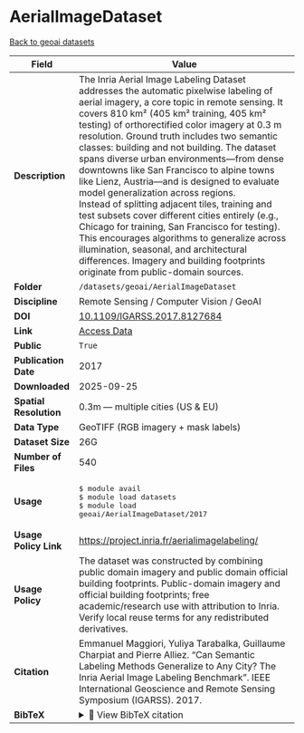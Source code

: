 # AerialImageDataset

[Back to geoai datasets](../geoai.md)

| Field | Value |
|--------|-------|
| **Description** | The Inria Aerial Image Labeling Dataset addresses the automatic pixelwise labeling of aerial imagery, a core topic in remote sensing. It covers 810 km² (405 km² training, 405 km² testing) of orthorectified color imagery at 0.3 m resolution. Ground truth includes two semantic classes: building and not building. The dataset spans diverse urban environments—from dense downtowns like San Francisco to alpine towns like Lienz, Austria—and is designed to evaluate model generalization across regions.<br> Instead of splitting adjacent tiles, training and test subsets cover different cities entirely (e.g., Chicago for training, San Francisco for testing). This encourages algorithms to generalize across illumination, seasonal, and architectural differences. Imagery and building footprints originate from public-domain sources. |
| **Folder** | `/datasets/geoai/AerialImageDataset` |
| **Discipline** | Remote Sensing / Computer Vision / GeoAI |
| **DOI** | [10.1109/IGARSS.2017.8127684](https://doi.org/10.1109/IGARSS.2017.8127684) |
| **Link** | [Access Data](https://project.inria.fr/aerialimagelabeling/) |
| **Public** | `True` |
| **Publication Date** | 2017 |
| **Downloaded** | 2025-09-25 |
| **Spatial Resolution** | 0.3m — multiple cities (US & EU) |
| **Data Type** | GeoTIFF (RGB imagery + mask labels) |
| **Dataset Size** | 26G |
| **Number of Files** | 540 |
| **Usage** | <pre>&#36; module avail<br>&#36; module load datasets<br>&#36; module load geoai/AerialImageDataset/2017</pre> |
| **Usage Policy Link** | https://project.inria.fr/aerialimagelabeling/ |
| **Usage Policy** | The dataset was constructed by combining public domain imagery and public domain official building footprints. Public-domain imagery and official building footprints; free academic/research use with attribution to Inria. Verify local reuse terms for any redistributed derivatives. |
| **Citation** | Emmanuel Maggiori, Yuliya Tarabalka, Guillaume Charpiat and Pierre Alliez. “Can Semantic Labeling Methods Generalize to Any City? The Inria Aerial Image Labeling Benchmark”. IEEE International Geoscience and Remote Sensing Symposium (IGARSS). 2017. |
| **BibTeX** | <details><summary>📜 View BibTeX citation</summary><pre>@inproceedings{maggiori2017dataset,<br>  title={Can Semantic Labeling Methods Generalize to Any City? The Inria Aerial Image Labeling Benchmark},<br>  author={Maggiori, Emmanuel and Tarabalka, Yuliya and Charpiat, Guillaume and Alliez, Pierre},<br>  booktitle={IEEE International Geoscience and Remote Sensing Symposium (IGARSS)},<br>  year={2017},<br>  organization={IEEE}<br>}</pre> |
